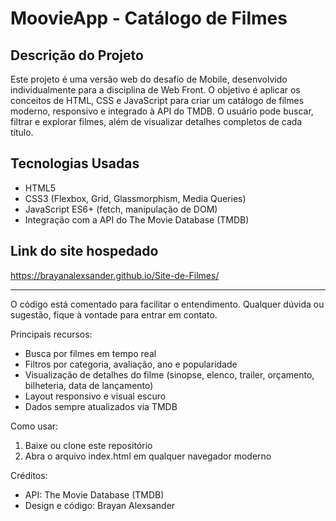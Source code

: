 # MoovieApp - Catálogo de Filmes

## Descrição do Projeto

Este projeto é uma versão web do desafio de Mobile, desenvolvido individualmente para a disciplina de Web Front. O objetivo é aplicar os conceitos de HTML, CSS e JavaScript para criar um catálogo de filmes moderno, responsivo e integrado à API do TMDB. O usuário pode buscar, filtrar e explorar filmes, além de visualizar detalhes completos de cada título.

## Tecnologias Usadas
- HTML5
- CSS3 (Flexbox, Grid, Glassmorphism, Media Queries)
- JavaScript ES6+ (fetch, manipulação de DOM)
- Integração com a API do The Movie Database (TMDB)

## Link do site hospedado
https://brayanalexsander.github.io/Site-de-Filmes/

---

O código está comentado para facilitar o entendimento. Qualquer dúvida ou sugestão, fique à vontade para entrar em contato.

Principais recursos:
- Busca por filmes em tempo real
- Filtros por categoria, avaliação, ano e popularidade
- Visualização de detalhes do filme (sinopse, elenco, trailer, orçamento, bilheteria, data de lançamento)
- Layout responsivo e visual escuro
- Dados sempre atualizados via TMDB

Como usar:
1. Baixe ou clone este repositório
2. Abra o arquivo index.html em qualquer navegador moderno

Créditos:
- API: The Movie Database (TMDB)
- Design e código: Brayan Alexsander 

